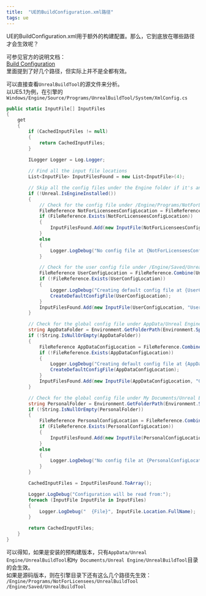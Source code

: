 ```yaml
---
title:  "UE的BuildConfiguration.xml路径"
tags: ue
---
```

UE的BuildConfiguration.xml用于额外的构建配置。那么，它到底放在哪些路径才会生效呢？  
<!--more-->
可参见官方的说明文档：  
[Build Configuration](https://dev.epicgames.com/documentation/en-us/unreal-engine/build-configuration-for-unreal-engine?application_version=5.1)  
里面提到了好几个路径，但实际上并不是全都有效。  

可以直接查看`UnrealBuildTool`的源文件来分析。  
以UE5.1为例，在引擎的`Windows/Engine/Source/Programs/UnrealBuildTool/System/XmlConfig.cs`  
```csharp
public static InputFile[] InputFiles
{
	get
	{
		if (CachedInputFiles != null)
		{
			return CachedInputFiles;
		}

		ILogger Logger = Log.Logger;
		
		// Find all the input file locations
		List<InputFile> InputFilesFound = new List<InputFile>(4);

		// Skip all the config files under the Engine folder if it's an installed build
		if (!Unreal.IsEngineInstalled())
		{
			// Check for the config file under /Engine/Programs/NotForLicensees/UnrealBuildTool
			FileReference NotForLicenseesConfigLocation = FileReference.Combine(Unreal.EngineDirectory, "Restricted", "NotForLicensees", "Programs", "UnrealBuildTool", "BuildConfiguration.xml");
			if (FileReference.Exists(NotForLicenseesConfigLocation))
			{
				InputFilesFound.Add(new InputFile(NotForLicenseesConfigLocation, "NotForLicensees"));
			}
			else
			{
				Logger.LogDebug("No config file at {NotForLicenseesConfigLocation}", NotForLicenseesConfigLocation);
			}

			// Check for the user config file under /Engine/Saved/UnrealBuildTool
			FileReference UserConfigLocation = FileReference.Combine(Unreal.EngineDirectory, "Saved", "UnrealBuildTool", "BuildConfiguration.xml");
			if (!FileReference.Exists(UserConfigLocation))
			{
				Logger.LogDebug("Creating default config file at {UserConfigLocation}", UserConfigLocation);
				CreateDefaultConfigFile(UserConfigLocation);
			}
			InputFilesFound.Add(new InputFile(UserConfigLocation, "User"));
		}

		// Check for the global config file under AppData/Unreal Engine/UnrealBuildTool
		string AppDataFolder = Environment.GetFolderPath(Environment.SpecialFolder.ApplicationData);
		if (!String.IsNullOrEmpty(AppDataFolder))
		{
			FileReference AppDataConfigLocation = FileReference.Combine(new DirectoryReference(AppDataFolder), "Unreal Engine", "UnrealBuildTool", "BuildConfiguration.xml");
			if (!FileReference.Exists(AppDataConfigLocation))
			{
				Logger.LogDebug("Creating default config file at {AppDataConfigLocation}", AppDataConfigLocation);
				CreateDefaultConfigFile(AppDataConfigLocation);
			}
			InputFilesFound.Add(new InputFile(AppDataConfigLocation, "Global (AppData)"));
		}

		// Check for the global config file under My Documents/Unreal Engine/UnrealBuildTool
		string PersonalFolder = Environment.GetFolderPath(Environment.SpecialFolder.Personal);
		if (!String.IsNullOrEmpty(PersonalFolder))
		{
			FileReference PersonalConfigLocation = FileReference.Combine(new DirectoryReference(PersonalFolder), "Unreal Engine", "UnrealBuildTool", "BuildConfiguration.xml");
			if (FileReference.Exists(PersonalConfigLocation))
			{
				InputFilesFound.Add(new InputFile(PersonalConfigLocation, "Global (Documents)"));
			}
			else
			{
				Logger.LogDebug("No config file at {PersonalConfigLocation}", PersonalConfigLocation);
			}
		}

		CachedInputFiles = InputFilesFound.ToArray();

		Logger.LogDebug("Configuration will be read from:");
		foreach (InputFile InputFile in InputFiles)
		{
			Logger.LogDebug("  {File}", InputFile.Location.FullName);
		}

		return CachedInputFiles;
	}
}
```
可以得知，如果是安装的预构建版本，只有`AppData/Unreal Engine/UnrealBuildTool`和`My Documents/Unreal Engine/UnrealBuildTool`目录的会生效。  
如果是源码版本，则在引擎目录下还有这么几个路径先生效：  
`/Engine/Programs/NotForLicensees/UnrealBuildTool`  
`/Engine/Saved/UnrealBuildTool`  